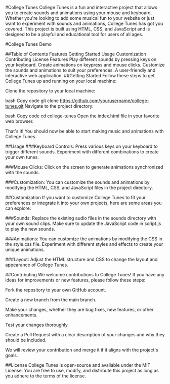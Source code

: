 #College Tunes
College Tunes is a fun and interactive project that allows you to create sounds and animations using your mouse and keyboard. Whether you're looking to add some musical fun to your website or just want to experiment with sounds and animations, College Tunes has got you covered. This project is built using HTML, CSS, and JavaScript and is designed to be a playful and educational tool for users of all ages.

#College Tunes Demo

##Table of Contents
Features
Getting Started
Usage
Customization
Contributing
License
Features
Play different sounds by pressing keys on your keyboard.
Create animations on keypress and mouse clicks.
Customize the sounds and animations to suit your preferences.
A user-friendly and interactive web application.
##Getting Started
Follow these steps to get College Tunes up and running on your local machine:

Clone the repository to your local machine:

bash
Copy code
git clone https://github.com/yourusername/college-tunes.git
Navigate to the project directory:

bash
Copy code
cd college-tunes
Open the index.html file in your favorite web browser.

That's it! You should now be able to start making music and animations with College Tunes.

##Usage
###Keyboard Controls: Press various keys on your keyboard to trigger different sounds. Experiment with different combinations to create your own tunes.

###Mouse Clicks: Click on the screen to generate animations synchronized with the sounds.

###Customization: You can customize the sounds and animations by modifying the HTML, CSS, and JavaScript files in the project directory.

##Customization
If you want to customize College Tunes to fit your preferences or integrate it into your own projects, here are some areas you can explore:

###Sounds: Replace the existing audio files in the sounds directory with your own sound clips. Make sure to update the JavaScript code in script.js to play the new sounds.

###Animations: You can customize the animations by modifying the CSS in the style.css file. Experiment with different styles and effects to create your unique animations.

###Layout: Adjust the HTML structure and CSS to change the layout and appearance of College Tunes.

##Contributing
We welcome contributions to College Tunes! If you have any ideas for improvements or new features, please follow these steps:

Fork the repository to your own GitHub account.

Create a new branch from the main branch.

Make your changes, whether they are bug fixes, new features, or other enhancements.

Test your changes thoroughly.

Create a Pull Request with a clear description of your changes and why they should be included.

We will review your contribution and merge it if it aligns with the project's goals.

##License
College Tunes is open-source and available under the MIT License. You are free to use, modify, and distribute this project as long as you adhere to the terms of the license.
